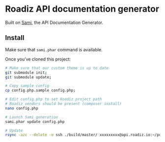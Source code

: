 # Roadiz API documentation generator
Built on [Sami](https://github.com/FriendsOfPHP/sami), the API Documentation Generator.

## Install
Make sure that `sami.phar` command is available.

Once you’ve cloned this project:

```bash
# Make sure that our custom theme is up to date
git submodule init;
git submodule update;

# Copy sample config
cp config.php.sample config.php;

# Edit config.php to set Roadiz project path
# Roadiz vendors should be present (composer install)
nano config.php

# Launch Sami generation
sami.phar update config.php

# Update
rsync -azc --delete -e ssh ./build/master/ xxxxxxxxx@api.roadiz.io:~/public_html/
```